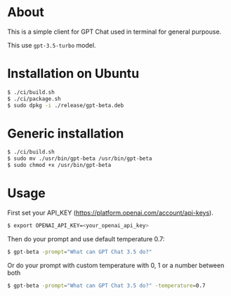 # About

This is a simple client for GPT Chat used in terminal for general purpouse.

This use `gpt-3.5-turbo` model.

# Installation on Ubuntu

```bash
$ ./ci/build.sh
$ ./ci/package.sh
$ sudo dpkg -i ./release/gpt-beta.deb
```

# Generic installation
```bash
$ ./ci/build.sh
$ sudo mv ./usr/bin/gpt-beta /usr/bin/gpt-beta
$ sudo chmod +x /usr/bin/gpt-beta
```


# Usage

First set your API_KEY (https://platform.openai.com/account/api-keys).

```bash
$ export OPENAI_API_KEY=<your_openai_api_key>
```

Then do your prompt and use default temperature 0.7:
```bash
$ gpt-beta -prompt="What can GPT Chat 3.5 do?"
```

Or do your prompt with custom temperature with 0, 1 or a number between both
```bash
$ gpt-beta -prompt="What can GPT Chat 3.5 do?" -temperature=0.7
```